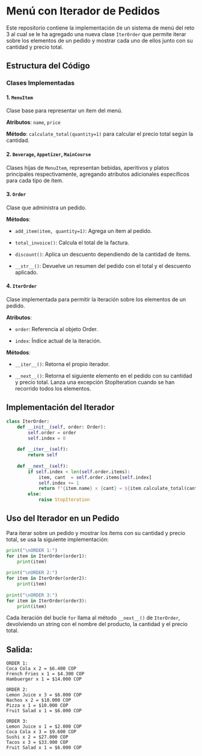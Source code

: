 # Menú con Iterador de Pedidos

Este repositorio contiene la implementación de un sistema de menú del reto 3 al cual se le ha agregado una nueva clase `IterOrder` que permite iterar sobre los elementos de un pedido y mostrar cada uno de ellos junto con su cantidad y precio total.

## Estructura del Código

### Clases Implementadas

#### 1. `MenuItem`

Clase base para representar un ítem del menú.

**Atributos**: `name`, `price`

**Método**: `calculate_total(quantity=1)` para calcular el precio total según la cantidad.

#### 2. `Beverage`, `Appetizer`, `MainCourse`

Clases hijas de `MenuItem`, representan bebidas, aperitivos y platos principales respectivamente, agregando atributos adicionales específicos para cada tipo de ítem.

#### 3. `Order`

Clase que administra un pedido.

**Métodos**:

- `add_item(item, quantity=1)`: Agrega un ítem al pedido.

- `total_invoice()`: Calcula el total de la factura.

- `discount()`: Aplica un descuento dependiendo de la cantidad de ítems.

- `__str__()`: Devuelve un resumen del pedido con el total y el descuento aplicado.

#### 4. `IterOrder`

Clase implementada para permitir la iteración sobre los elementos de un pedido.

**Atributos**:

- `order`: Referencia al objeto Order.

- `index`: Índice actual de la iteración.

**Métodos**:

- `__iter__()`: Retorna el propio iterador.

- `__next__()`: Retorna el siguiente elemento en el pedido con su cantidad y precio total. Lanza una excepción StopIteration cuando se han recorrido todos los elementos.

## Implementación del Iterador

```python
class IterOrder:
    def __init__(self, order: Order):
        self.order = order
        self.index = 0
        
    def __iter__(self):
        return self
    
    def __next__(self):
        if self.index < len(self.order.items):
            item, cant  = self.order.items[self.index]
            self.index += 1
            return f"{item.name} x {cant} = ${item.calculate_total(cant):.3f} COP"
        else:
            raise StopIteration
```
## Uso del Iterador en un Pedido

Para iterar sobre un pedido y mostrar los ítems con su cantidad y precio total, se usa la siguiente implementación:
```python
print("\nORDER 1:")
for item in IterOrder(order1):
    print(item)
  
print("\nORDER 2:")  
for item in IterOrder(order2):
    print(item)
   
print("\nORDER 3:")
for item in IterOrder(order3):
    print(item)
```
Cada iteración del bucle `for` llama al método `__next__()` de `IterOrder`, devolviendo un string con el nombre del producto, la cantidad y el precio total.

##  Salida: 
```
ORDER 1:
Coca Cola x 2 = $6.400 COP
French Fries x 1 = $4.300 COP
Hambuerger x 1 = $14.000 COP

ORDER 2:
Lemon Juice x 3 = $6.000 COP
Nachos x 2 = $10.000 COP
Pizza x 1 = $10.000 COP
Fruit Salad x 1 = $6.000 COP

ORDER 3:
Lemon Juice x 1 = $2.000 COP
Coca Cola x 3 = $9.600 COP
Sushi x 2 = $27.000 COP
Tacos x 3 = $33.900 COP
Fruit Salad x 1 = $6.000 COP
```
